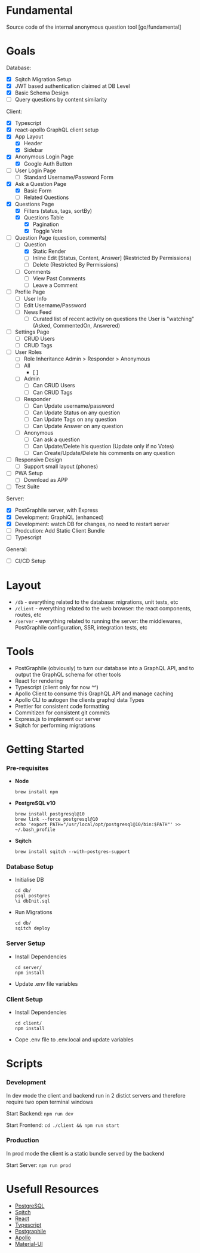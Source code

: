 # Fundamental

Source code of the internal anonymous question tool [go/fundamental]

# Goals

Database:

- [x] Sqitch Migration Setup
- [x] JWT based authentication claimed at DB Level
- [x] Basic Schema Design
- [ ] Query questions by content similarity

Client:

- [x] Typescript
- [x] react-apollo GraphQL client setup
- [x] App Layout
  - [x] Header
  - [x] Sidebar
- [x] Anonymous Login Page
  - [x] Google Auth Button
- [ ] User Login Page
  - [ ] Standard Username/Password Form
- [x] Ask a Question Page
  - [x] Basic Form
  - [ ] Related Questions
- [x] Questions Page
  - [x] Filters (status, tags, sortBy)
  - [x] Questions Table
    - [x] Pagination
    - [x] Toggle Vote
- [ ] Question Page (question, comments)
  - [ ] Question
    - [x] Static Render
    - [ ] Inline Edit [Status, Content, Answer] (Restricted By Permissions)
    - [ ] Delete (Restricted By Permissions)
  - [ ] Comments
    - [ ] View Past Comments
    - [ ] Leave a Comment
- [ ] Profile Page
  - [ ] User Info
  - [ ] Edit Username/Password
  - [ ] News Feed
    - [ ] Curated list of recent activity on questions the User is "watching" (Asked, CommentedOn, Answered)
- [ ] Settings Page
  - [ ] CRUD Users
  - [ ] CRUD Tags
- [ ] User Roles
  - [ ] Role Inheritance Admin > Responder > Anonymous
  - [ ] All
    - [ ]
  - [ ] Admin
    - [ ] Can CRUD Users
    - [ ] Can CRUD Tags
  - [ ] Responder
    - [ ] Can Update username/password
    - [ ] Can Update Status on any question
    - [ ] Can Update Tags on any question
    - [ ] Can Update Answer on any question
  - [ ] Anonymous
    - [ ] Can ask a question
    - [ ] Can Update/Delete his question (Update only if no Votes)
    - [ ] Can Create/Update/Delete his comments on any question
- [ ] Responsive Design
  - [ ] Support small layout (phones)
- [ ] PWA Setup
  - [ ] Download as APP
- [ ] Test Suite

Server:

- [x] PostGraphile server, with Express
- [x] Development: GraphiQL (enhanced)
- [x] Development: watch DB for changes, no need to restart server
- [ ] Prodcution: Add Static Client Bundle
- [ ] Typescript

General:

- [ ] CI/CD Setup

# Layout

- `/db` - everything related to the database: migrations, unit tests, etc
- `/client` - everything related to the web browser: the react components, routes, etc
- `/server` - everything related to running the server: the middlewares, PostGraphile configuration, SSR, integration tests, etc

# Tools

- PostGraphile (obviously) to turn our database into a GraphQL API, and to output the GraphQL schema for other tools
- React for rendering
- Typescript (client only for now ^^)
- Apollo Client to consume this GraphQL API and manage caching
- Apollo CLI to autogen the clients graphql data Types
- Prettier for consistent code formatting
- Commitizen for consistent git commits
- Express.js to implement our server
- Sqitch for performing migrations

# Getting Started

### Pre-requisites

- **Node**

  ```
  brew install npm
  ```

- **PostgreSQL v10**

  ```
  brew install postgresql@10
  brew link --force postgresql@10
  echo 'export PATH="/usr/local/opt/postgresql@10/bin:$PATH"' >> ~/.bash_profile
  ```

- **Sqitch**
  ```
  brew install sqitch --with-postgres-support
  ```

### Database Setup

- Initialise DB

  ```
  cd db/
  psql postgres
  \i dbInit.sql
  ```

- Run Migrations
  ```
  cd db/
  sqitch deploy
  ```

### Server Setup

- Install Dependencies
  ```
  cd server/
  npm install
  ```
- Update .env file variables

### Client Setup

- Install Dependencies
  ```
  cd client/
  npm install
  ```
- Cope .env file to .env.local and update variables

# Scripts

### Development

In dev mode the client and backend run in 2 distict servers and therefore require two open terminal windows

Start Backend: `npm run dev`

Start Frontend: `cd ./client && npm run start`

### Production

In prod mode the client is a static bundle served by the backend

Start Server: `npm run prod`

# Usefull Resources

- [PostgreSQL](https://www.postgresql.org/docs/10/index.html)
- [Sqitch](https://metacpan.org/pod/sqitchtutorial)
- [React](https://reactjs.org/docs/getting-started.html)
- [Typescript](https://www.typescriptlang.org/docs/home.html)
- [Postgraphile](https://www.graphile.org/postgraphile/introduction/)
- [Apollo](https://www.apollographql.com/docs/react/)
- [Material-UI](https://material-ui.com/)
